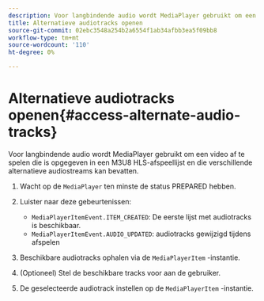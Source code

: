 ```yaml
---
description: Voor langbindende audio wordt MediaPlayer gebruikt om een video af te spelen die is opgegeven in een M3U8 HLS-afspeellijst en die verschillende alternatieve audiostreams kan bevatten.
title: Alternatieve audiotracks openen
source-git-commit: 02ebc3548a254b2a6554f1ab34afbb3ea5f09bb8
workflow-type: tm+mt
source-wordcount: '110'
ht-degree: 0%

---
```


# Alternatieve audiotracks openen{#access-alternate-audio-tracks}

Voor langbindende audio wordt MediaPlayer gebruikt om een video af te spelen die is opgegeven in een M3U8 HLS-afspeellijst en die verschillende alternatieve audiostreams kan bevatten.

1. Wacht op de `MediaPlayer` ten minste de status PREPARED hebben.
1. Luister naar deze gebeurtenissen:

   * `MediaPlayerItemEvent.ITEM_CREATED`: De eerste lijst met audiotracks is beschikbaar.
   * `MediaPlayerItemEvent.AUDIO_UPDATED`: audiotracks gewijzigd tijdens afspelen

1. Beschikbare audiotracks ophalen via de `MediaPlayerItem` -instantie.
1. (Optioneel) Stel de beschikbare tracks voor aan de gebruiker.
1. De geselecteerde audiotrack instellen op de `MediaPlayerItem` -instantie.
